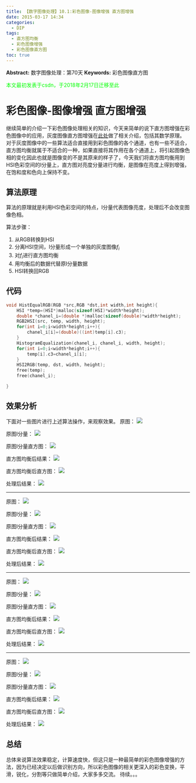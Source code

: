 ```yaml
---
title: 【数字图像处理】10.1:彩色图像-图像增强 直方图增强
date: 2015-03-17 14:34
categories:
  - DIP
tags:
  - 直方图均衡
  - 彩色图像增强
  - 彩色图像直方图
toc: true
---
```

**Abstract:** 数字图像处理：第70天
**Keywords:** 彩色图像直方图
<!--more-->
<font color="00FF00">本文最初发表于csdn，于2018年2月17日迁移至此</font>
# 彩色图像-图像增强 直方图增强
继续简单的介绍一下彩色图像处理相关的知识，今天来简单的说下直方图增强在彩色图像中的应用，灰度图像直方图增强在[此处](http://face2ai.com/DIP-5-10-灰度图像-图像增强-直方图均衡化HistogramEqualization/)做了相关介绍，包括其数学原理。
对于灰度图像中的一些算法适合直接用到彩色图像的各个通道，也有一些不适合，直方图均衡就属于不适合的一种，如果直接将其作用在各个通道上，将引起图像色相的变化因此也就是图像变的不是其原来的样子了，今天我们将直方图均衡用到HSI色彩空间的I分量上，直方图对亮度分量进行均衡，是图像在亮度上得到增强，在饱和度和色向上保持不变。
## 算法原理
算法的原理就是利用HSI色彩空间的特点，I分量代表图像亮度，处理后不会改变图像色相。

算法步骤：
1. 从RGB转换到HSI
2. 分离HSI空间，I分量形成一个单独的灰度图像$f_i$
3. 对$f_i$进行直方图均衡
4. 用均衡后的数据代替原I分量数据
5. HSI转换回RGB

## 代码
```c++
void HistEqualRGB(RGB *src,RGB *dst,int width,int height){
    HSI *temp=(HSI*)malloc(sizeof(HSI)*width*height);
    double *chanel_i=(double *)malloc(sizeof(double)*width*height);
    RGB2HSI(src, temp, width, height);
    for(int i=0;i<width*height;i++){
        chanel_i[i]=(double)((int)temp[i].c3);
    }
    HistogramEqualization(chanel_i, chanel_i, width, height);
    for(int i=0;i<width*height;i++){
        temp[i].c3=chanel_i[i];
    }
    HSI2RGB(temp, dst, width, height);
    free(temp);
    free(chanel_i);

}
```
## 效果分析
下面对一些图片进行上述算法操作，来观察效果。
原图：
![](./20150317141950020.jpeg)

原图I分量：
![](./20150317142452153.jpeg)

原图I分量直方图：
![](./20150317142511762.jpeg)

直方图均衡后结果：
![](./20150317142400327.jpeg)

直方图均衡后直方图：
![](./20150317142543633.jpeg)

处理后结果：
![](./20150317142516004.jpeg)


-------
原图：
![](./20150317142713677.jpeg)

原图I分量：
![](./20150317142739916.jpeg)

原图I分量直方图：
![](./20150317142628342.jpeg)

直方图均衡后结果：
![](./20150317142646797.jpeg)

直方图均衡后直方图：
![](./20150317142710665.jpeg)

处理后结果：
![](./20150317142726218.jpeg)


-------
原图：
![](./20150317142801256.jpeg)

原图I分量：
![](./20150317142813439.jpeg)

原图I分量直方图：
![](./20150317142850302.jpeg)

直方图均衡后结果：
![](./20150317142832050.jpeg)

直方图均衡后直方图：
![](./20150317142920364.jpeg)

处理后结果：
![](./20150317142938882.jpeg)


-------
原图：
![](./20150317143006370.jpeg)

原图I分量：
![](./20150317143018023.jpeg)

原图I分量直方图：
![](./20150317143158533.jpeg)

直方图均衡后结果：
![](./20150317143215443.jpeg)

直方图均衡后直方图：
![](./20150317143117974.jpeg)

处理后结果：
![](./20150317143133590.jpeg)


## 总结
总体来说算法效果稳定，计算速度快，但这只是一种最简单的彩色图像增强的方法，因为已经决定以后做识别方向，所以彩色图像的相关更深入的彩色变换，平滑，锐化，分割等只做简单介绍，大家多多交流。
待续。。。





